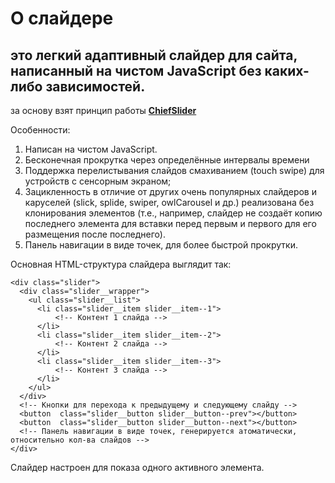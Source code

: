 # О слайдере
## это легкий адаптивный слайдер для сайта, написанный на чистом JavaScript без каких-либо зависимостей.
за основу взят принцип работы [**ChiefSlider**](https://github.com/itchief/ui-components/blob/master/chiefSlider-1/chiefslider-with-looping.html)

Особенности:
1.  Написан на чистом JavaScript.
2.  Бесконечная прокрутка через определённые интервалы времени
3.  Поддержка перелистывания слайдов смахиванием (touch swipe) для устройств с сенсорным экраном;
4.  Зацикленность в отличие от других очень популярных слайдеров и каруселей (slick, splide, swiper, owlCarousel и др.) реализована без клонирования элементов (т.е., например, слайдер не создаёт копию последнего элемента для вставки перед первым и первого для его размещения после последнего).
5.  Панель навигации в виде точек, для более быстрой прокрутки.

Основная HTML-структура слайдера выглядит так:
```
<div class="slider">
  <div class="slider__wrapper">
    <ul class="slider__list">
      <li class="slider__item slider__item--1">
          <!-- Контент 1 слайда -->
      </li>
      <li class="slider__item slider__item--2">
          <!-- Контент 2 слайда -->
      </li>
      <li class="slider__item slider__item--3">
          <!-- Контент 3 слайда -->
      </li>
    </ul>
  </div>
  <!-- Кнопки для перехода к предыдущему и следующему слайду -->
  <button  class="slider__button slider__button--prev"></button>
  <button  class="slider__button slider__button--next"></button>
  <!-- Панель навигации в виде точек, генерируется атоматически, относительно кол-ва слайдов -->
</div>
```
Слайдер настроен для показа одного активного элемента. 

